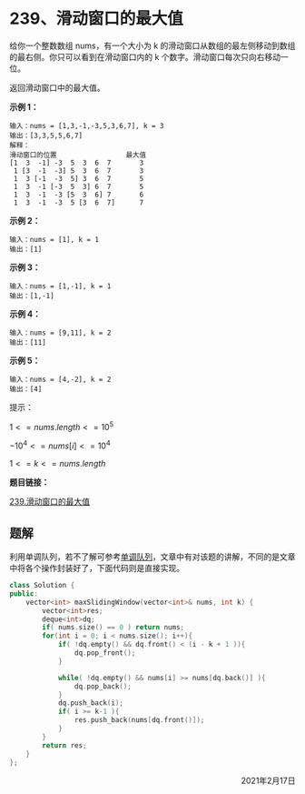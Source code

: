 # 239、滑动窗口的最大值

给你一个整数数组 nums，有一个大小为 k 的滑动窗口从数组的最左侧移动到数组的最右侧。你只可以看到在滑动窗口内的 k 个数字。滑动窗口每次只向右移动一位。

返回滑动窗口中的最大值。

 

**示例 1：**

```
输入：nums = [1,3,-1,-3,5,3,6,7], k = 3
输出：[3,3,5,5,6,7]
解释：
滑动窗口的位置                 最大值
[1  3  -1] -3  5  3  6  7       3
 1 [3  -1  -3] 5  3  6  7       3
 1  3 [-1  -3  5] 3  6  7       5
 1  3  -1 [-3  5  3] 6  7       5
 1  3  -1  -3 [5  3  6] 7       6
 1  3  -1  -3  5 [3  6  7]      7
```

**示例 2：**

```
输入：nums = [1], k = 1
输出：[1]
```

**示例 3：**

```
输入：nums = [1,-1], k = 1
输出：[1,-1]
```

**示例 4：**

```
输入：nums = [9,11], k = 2
输出：[11]
```

**示例 5：**

```
输入：nums = [4,-2], k = 2
输出：[4]
```


提示：

$1 <= nums.length <= 10^5$

$-10^4 <= nums[i] <= 10^4$

$1 <= k <= nums.length$



**题目链接：**

[239.滑动窗口的最大值](https://leetcode-cn.com/problems/sliding-window-maximum)

## 题解

利用单调队列，若不了解可参考[单调队列](/docs/发现/[转载]单调队列.md)，文章中有对该题的讲解，不同的是文章中将各个操作封装好了，下面代码则是直接实现。

```c++
class Solution {
public:
    vector<int> maxSlidingWindow(vector<int>& nums, int k) {
        vector<int>res;
        deque<int>dq;
        if( nums.size() == 0 ) return nums;
        for(int i = 0; i < nums.size(); i++){
            if( !dq.empty() && dq.front() < (i - k + 1 )){
                dq.pop_front();
            }

            while( !dq.empty() && nums[i] >= nums[dq.back()] ){
                dq.pop_back();
            }
            dq.push_back(i);
            if( i >= k-1 ){
                res.push_back(nums[dq.front()]);
            }
        }
        return res;
    }
};
```

<div align=right>
    2021年2月17日
</div>

